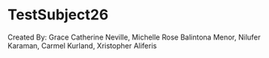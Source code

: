 # TestSubject26
Created By: Grace Catherine Neville, Michelle Rose Balintona Menor, Nilufer Karaman, Carmel Kurland, Xristopher Aliferis
